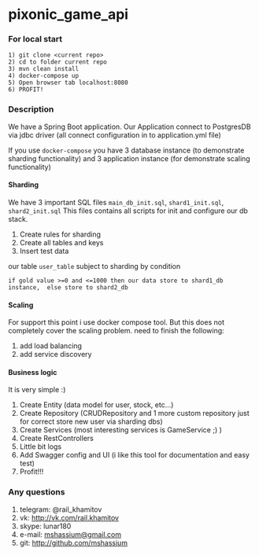 # pixonic_game_api

### For local start
```
1) git clone <current repo> 
2) cd to folder current repo
3) mvn clean install
4) docker-compose up
5) Open browser tab localhost:8080
6) PROFIT!
```

### Description

We have a Spring Boot application.
Our Application connect to PostgresDB via jdbc driver (all connect configuration in to application.yml file)

If you use `docker-compose` you have 3 database instance 
(to demonstrate sharding functionality) and 
3 application instance (for demonstrate scaling functionality)

#### Sharding
We have 3 important SQL files `main_db_init.sql`, `shard1_init.sql`, `shard2_init.sql`
This files contains all scripts for init and configure our db stack.
1) Create rules for sharding
2) Create all tables and keys
3) Insert test data

our table `user_table` subject to sharding by condition

``
if gold value >=0 and <=1000 then our data store to shard1_db instance, 
else store to shard2_db 
``

#### Scaling
For support this point i use docker compose tool. 
But this does not completely cover the scaling problem.
need to finish the following:
1) add load balancing
2) add service discovery

#### Business logic
It is very simple :)
1) Create Entity (data model for user, stock, etc...)
2) Create Repository (CRUDRepository and 1 more custom repository
just for correct store new user via sharding dbs)
3) Create Services (most interesting services is GameService ;) )
4) Create RestControllers
5) Little bit logs
6) Add Swagger config and UI (i like this tool for documentation and easy test)
7) Profit!!!

### Any questions
1) telegram: @rail_khamitov
2) vk: http://vk.com/rail.khamitov
3) skype: lunar180
4) e-mail: mshassium@gmail.com
5) git: http://github.com/mshassium  


 

